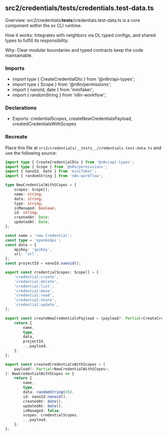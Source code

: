 ## src2/credentials/__tests__/credentials.test-data.ts

Overview: src2/credentials/__tests__/credentials.test-data.ts is a core component within the sv CLI runtime.

How it works: Integrates with neighbors via DI, typed configs, and shared types to fulfill its responsibility.

Why: Clear modular boundaries and typed contracts keep the code maintainable.

### Imports

- import type { CreateCredentialDto } from '@n8n/api-types';
- import type { Scope } from '@n8n/permissions';
- import { nanoId, date } from 'minifaker';
- import { randomString } from 'n8n-workflow';

### Declarations

- Exports: credentialScopes, createNewCredentialsPayload, createdCredentialsWithScopes

### Recreate

Place this file at `src2/credentials/__tests__/credentials.test-data.ts` and use the following source:

```ts
import type { CreateCredentialDto } from '@n8n/api-types';
import type { Scope } from '@n8n/permissions';
import { nanoId, date } from 'minifaker';
import { randomString } from 'n8n-workflow';

type NewCredentialWithSCopes = {
	scopes: Scope[];
	name: string;
	data: string;
	type: string;
	isManaged: boolean;
	id: string;
	createdAt: Date;
	updatedAt: Date;
};

const name = 'new Credential';
const type = 'openAiApi';
const data = {
	apiKey: 'apiKey',
	url: 'url',
};
const projectId = nanoId.nanoid();

export const credentialScopes: Scope[] = [
	'credential:create',
	'credential:delete',
	'credential:list',
	'credential:move',
	'credential:read',
	'credential:share',
	'credential:update',
];

export const createNewCredentialsPayload = (payload?: Partial<CreateCredentialDto>) => {
	return {
		name,
		type,
		data,
		projectId,
		...payload,
	};
};

export const createdCredentialsWithScopes = (
	payload?: Partial<NewCredentialWithSCopes>,
): NewCredentialWithSCopes => {
	return {
		name,
		type,
		data: randomString(20),
		id: nanoId.nanoid(),
		createdAt: date(),
		updatedAt: date(),
		isManaged: false,
		scopes: credentialScopes,
		...payload,
	};
};

```
